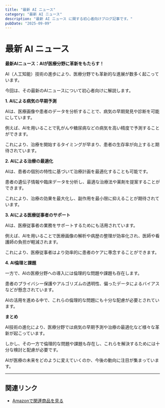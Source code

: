 ```yaml
---
title: "最新 AI ニュース"
category: "最新 AI ニュース"
description: "最新 AI ニュース に関する初心者向けブログ記事です。"
pubDate: "2025-09-09"
---
```


# 最新 AI ニュース

**最新AIニュース：AIが医療分野に革新をもたらす！**

AI（人工知能）技術の進歩により、医療分野でも革新的な進展が数多く起こっています。

今回は、その最新のAIニュースについて初心者向けに解説します。



**1. AIによる病気の早期予測**

AIは、医療画像や患者のデータを分析することで、病気の早期発見や診断を可能にしています。

例えば、AIを用いることで乳がんや糖尿病などの病気を高い精度で予測することができます。

これにより、治療を開始するタイミングが早まり、患者の生存率が向上すると期待されています。



**2. AIによる治療の最適化**

AIは、患者の個別の特性に基づいて治療計画を最適化することも可能です。

患者の遺伝子情報や臨床データを分析し、最適な治療法や薬剤を提案することができます。

これにより、治療の効果を最大化し、副作用を最小限に抑えることが期待されています。



**3. AIによる医療従事者のサポート**

AIは、医療従事者の業務をサポートするためにも活用されています。

例えば、AIを用いることで医療画像の解析や病歴の整理が効率化され、医師や看護師の負担が軽減されます。

これにより、医療従事者はより効率的に患者のケアに専念することができます。



**4. AI倫理と課題**

一方で、AIの医療分野への導入には倫理的な問題や課題も存在します。

患者のプライバシー保護やアルゴリズムの透明性、偏ったデータによるバイアスなどが懸念されています。

AIの活用を進める中で、これらの倫理的な問題にも十分な配慮が必要とされています。



**まとめ**

AI技術の進化により、医療分野では病気の早期予測や治療の最適化など様々な革新が起こっています。

しかし、その一方で倫理的な問題や課題も存在し、これらを解決するためには十分な検討と配慮が必要です。

AIが医療の未来をどのように変えていくのか、今後の動向に注目が集まっています。



---

## 関連リンク

- [Amazonで関連商品を見る](https://www.amazon.co.jp/s?k=%E6%9C%80%E6%96%B0+AI+%E3%83%8B%E3%83%A5%E3%83%BC%E3%82%B9&tag=autowritehubai-22)
